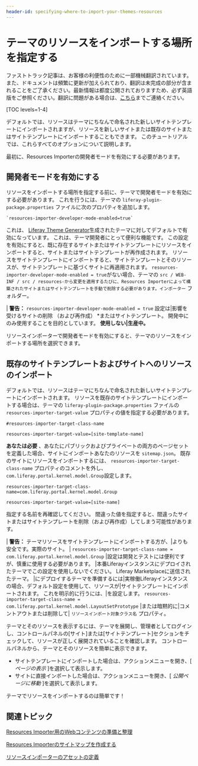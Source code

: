 ```yaml
---
header-id: specifying-where-to-import-your-themes-resources
---
```


# テーマのリソースをインポートする場所を指定する

<p class="alert alert-info"><span class="wysiwyg-color-blue120">ファストトラック記事は、お客様の利便性のために一部機械翻訳されています。また、ドキュメントは頻繁に更新が加えられており、翻訳は未完成の部分が含まれることをご了承ください。最新情報は都度公開されておりますため、必ず英語版をご参照ください。翻訳に問題がある場合は、<a href="mailto:support-content-jp@liferay.com">こちら</a>までご連絡ください。</span></p>

[TOC levels=1-4]

デフォルトでは、リソースはテーマにちなんで命名された新しいサイトテンプレートにインポートされますが、リソースを新しいサイトまたは既存のサイトまたはサイトテンプレートにインポートすることもできます。 このチュートリアルでは、これらすべてのオプションについて説明します。

最初に、Resources Importerの開発者モードを有効にする必要があります。

## 開発者モードを有効にする

リソースをインポートする場所を指定する前に、テーマで開発者モードを有効にする必要があります。 これを行うには、テーマの `liferay-plugin-package.properties` ファイルに次のプロパティを追加します。

    `resources-importer-developer-mode-enabled=true`

これは、 [Liferay Theme Generator](/docs/7-1/tutorials/-/knowledge_base/t/creating-themes)生成されたテーマに対してデフォルトで有効になっています。 これは、テーマ開発者にとって便利な機能です。 この設定を有効にすると、既に存在するサイトまたはサイトテンプレートにリソースをインポートすると、サイトまたはサイトテンプレートが再作成されます。 リソースをサイトテンプレートにインポートすると、サイトテンプレートとそのリソースが、サイトテンプレートに基づくサイトに再適用されます。 `resources-importer-developer-mode-enabled = true`がない場合、テーマの `src / WEB-INF / src / resources-から変更を適用するたびに、Resources Importerによって構築されたサイトまたはサイトテンプレートを手動で削除する必要があります。インポーター` フォルダー。

| **警告：** `resources-importer-developer-mode-enabled = true` 設定は|影響を受けるサイトの削除</em> （および再作成） *またはサイトテンプレート。 開発中にのみ使用することを目的としています。 **使用しない|生産中。**</p>

リソースインポーターで開発者モードを有効にすると、テーマのリソースをインポートする場所を選択できます。

## 既存のサイトテンプレートおよびサイトへのリソースのインポート

デフォルトでは、リソースはテーマにちなんで命名された新しいサイトテンプレートにインポートされます。 リソースを既存のサイトテンプレートにインポートする場合は、テーマの `liferay-plugin-package.properties` ファイルの `resources-importer-target-value` プロパティの値を指定する必要があります。

    #resources-importer-target-class-name
    
    resources-importer-target-value=[site-template-name]

**あなたは必要** 、あなたにパブリックおよびプライベートの両方のページセットを定義した場合、サイトにインポートあなたのリソースを `sitemap.json`。 既存のサイトにリソースをインポートするには、 `resources-importer-target-class-name` プロパティのコメントを外し、 `com.liferay.portal.kernel.model.Group`設定します。

``` 
resources-importer-target-class-name=com.liferay.portal.kernel.model.Group

resources-importer-target-value=[site-name] 
```

指定する名前を再確認してください。 間違った値を指定すると、間違ったサイトまたはサイトテンプレートを削除（および再作成）してしまう可能性があります。

| **警告：** テーマリソースをサイトテンプレートにインポートする方が、|よりも安全です。実際のサイト。 | `resources-importer-target-class-name = com.liferay.portal.kernel.model.Group` |設定は開発とテストには便利ですが、慎重に使用する必要があります。 |本番Liferayインスタンスにデプロイされたテーマでこの設定を使用しないでください。 Liferay Marketplaceに送信されたテーマ。 |にデプロイするテーマを準備するには|実稼働Liferayインスタンスの場合、デフォルト設定を使用して、リソースが|サイトテンプレートにインポートされます。 これを明示的に行うには、|を設定します。 `resources-importer-target-class-name = com.liferay.portal.kernel.model.LayoutSetPrototype` |または暗黙的に|コメントアウトまたは削除して| `リソースインポート対象クラス名` プロパティ。

テーマとそのリソースを表示するには、テーマを展開し、管理者としてログインし、コントロールパネルの[サイト]または[サイトテンプレート]セクションをチェックして、リソースが正しく展開されていることを確認します。 コントロールパネルから、テーマとそのリソースを簡単に表示できます。

  - サイトテンプレートにインポートした場合は、アクションメニューを開き、[ *ページの表示* ]を選択して表示します。
  - サイトに直接インポートした場合は、アクションメニューを開き、[ *公開ページに移動* ]を選択して表示します。

テーマでリソースをインポートするのは簡単です！

## 関連トピック

[Resources Importer用のWebコンテンツの準備と整理](/docs/7-1/tutorials/-/knowledge_base/t/preparing-and-organizing-web-content-for-the-resources-importer)

[Resources Importerのサイトマップを作成する](/docs/7-1/tutorials/-/knowledge_base/t/creating-a-sitemap-for-the-resources-importer)

[リソースインポーターのアセットの定義](/docs/7-1/tutorials/-/knowledge_base/t/defining-assets-for-the-resources-importer)
